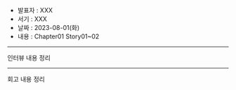 - 발표자 : XXX
- 서기 : XXX
- 날짜 : 2023-08-01(화)
- 내용 : Chapter01 Story01~02

---

인터뷰 내용 정리

---

회고 내용 정리
